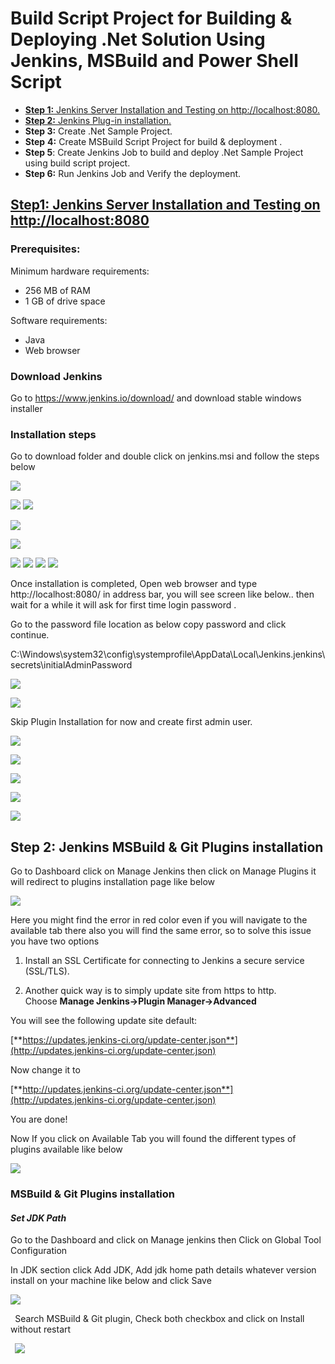 # **Build Script Project for Building & Deploying .Net Solution Using Jenkins, MSBuild and Power Shell Script**

- [**Step 1:** Jenkins Server Installation and Testing on http://localhost:8080.](https://github.com/eathanspark/JenkinSetup#step1-jenkins-server-installation-and-testing-on-localhost8080)
- [**Step 2:** Jenkins Plug-in installation.](https://github.com/eathanspark/JenkinSetup#step-2-jenkins-msbuild--git-plugins-installation)
- **Step 3:** Create .Net Sample Project.
- **Step** **4:** Create MSBuild Script Project for build & deployment .
- **Step 5**: Create Jenkins Job to build and deploy .Net Sample Project using build script project.
- **Step 6:** Run Jenkins Job and Verify the deployment.
## **[Step1: Jenkins Server Installation and Testing on http://localhost:8080](http://)**
### **Prerequisites:**
Minimum hardware requirements:

- 256 MB of RAM
- 1 GB of drive space 

Software requirements:

- Java
- Web browser
### **Download Jenkins**
Go to <https://www.jenkins.io/download/> and download stable windows installer
### **Installation steps** 
Go to download folder and double click on jenkins.msi and follow the steps below

![](https://github.com/eathanspark/JenkinSetup/blob/master/Blog/Aspose.Words.96546ce1-2e58-4a21-b422-8af2c0b242b9.001.png)

![](https://github.com/eathanspark/JenkinSetup/blob/master/Blog/Aspose.Words.96546ce1-2e58-4a21-b422-8af2c0b242b9.002.png) ![](Aspose.Words.96546ce1-2e58-4a21-b422-8af2c0b242b9.003.png)

![](https://github.com/eathanspark/JenkinSetup/blob/master/Blog/Aspose.Words.96546ce1-2e58-4a21-b422-8af2c0b242b9.004.png) 

![](https://github.com/eathanspark/JenkinSetup/blob/master/Blog/Aspose.Words.96546ce1-2e58-4a21-b422-8af2c0b242b9.005.png)

![](https://github.com/eathanspark/JenkinSetup/blob/master/Blog/Aspose.Words.96546ce1-2e58-4a21-b422-8af2c0b242b9.006.png) ![](Aspose.Words.96546ce1-2e58-4a21-b422-8af2c0b242b9.007.png) ![](https://github.com/eathanspark/JenkinSetup/blob/master/Blog/Aspose.Words.96546ce1-2e58-4a21-b422-8af2c0b242b9.008.png) ![](https://github.com/eathanspark/JenkinSetup/blob/master/Blog/Aspose.Words.96546ce1-2e58-4a21-b422-8af2c0b242b9.009.png)

Once installation is completed, Open web  browser and type http://localhost:8080/ in address bar, you will see screen like below.. then wait for a while it will ask for first time login password .

Go to the password file location as below copy password and click continue.

C:\Windows\system32\config\systemprofile\AppData\Local\Jenkins\.jenkins\secrets\initialAdminPassword

![](https://github.com/eathanspark/JenkinSetup/blob/master/Blog/Aspose.Words.96546ce1-2e58-4a21-b422-8af2c0b242b9.010.png)

![](https://github.com/eathanspark/JenkinSetup/blob/master/Blog/Aspose.Words.96546ce1-2e58-4a21-b422-8af2c0b242b9.011.png)

Skip Plugin Installation for now and create first admin user.

![](https://github.com/eathanspark/JenkinSetup/blob/master/Blog/Aspose.Words.96546ce1-2e58-4a21-b422-8af2c0b242b9.012.png)

![](https://github.com/eathanspark/JenkinSetup/blob/master/Blog/Aspose.Words.96546ce1-2e58-4a21-b422-8af2c0b242b9.013.png)

![](https://github.com/eathanspark/JenkinSetup/blob/master/Blog/Aspose.Words.96546ce1-2e58-4a21-b422-8af2c0b242b9.014.png)

![](https://github.com/eathanspark/JenkinSetup/blob/master/Blog/Aspose.Words.96546ce1-2e58-4a21-b422-8af2c0b242b9.015.png)

![](https://github.com/eathanspark/JenkinSetup/blob/master/Blog/Aspose.Words.96546ce1-2e58-4a21-b422-8af2c0b242b9.016.png)
## **Step 2: Jenkins MSBuild & Git Plugins installation**
Go to Dashboard click on Manage Jenkins then click on Manage Plugins it will redirect to plugins installation page like below

![](https://github.com/eathanspark/JenkinSetup/blob/master/Blog/Aspose.Words.96546ce1-2e58-4a21-b422-8af2c0b242b9.017.png)

Here you might find the error in red color even if you will navigate to the available tab there also you will find the same error, so to solve this issue you have two options 

 1) Install an SSL Certificate for connecting to Jenkins a secure service (SSL/TLS).

 2) Another quick way is to simply update site from https to http. Choose **Manage Jenkins->Plugin Manager->Advanced**

You will see the following update site default:

[**https://updates.jenkins-ci.org/update-center.json**](http://updates.jenkins-ci.org/update-center.json)

Now change it to 

[**http://updates.jenkins-ci.org/update-center.json**](http://updates.jenkins-ci.org/update-center.json)

You are done!

Now If you click on Available Tab you will found the different types of plugins available like below

![](https://github.com/eathanspark/JenkinSetup/blob/master/Blog/Aspose.Words.96546ce1-2e58-4a21-b422-8af2c0b242b9.018.png)
### **MSBuild & Git Plugins installation**
#### ***Set JDK Path***
Go to the Dashboard and click on Manage jenkins then Click on Global Tool Configuration 

In JDK section click Add JDK, Add jdk home path details whatever version install on your machine like below and click Save

![](https://github.com/eathanspark/JenkinSetup/blob/master/Blog/Aspose.Words.96546ce1-2e58-4a21-b422-8af2c0b242b9.019.png)

` `Search MSBuild & Git plugin, Check both checkbox and click on Install without restart

` `![](https://github.com/eathanspark/JenkinSetup/blob/master/Blog/Aspose.Words.96546ce1-2e58-4a21-b422-8af2c0b242b9.020.png)
